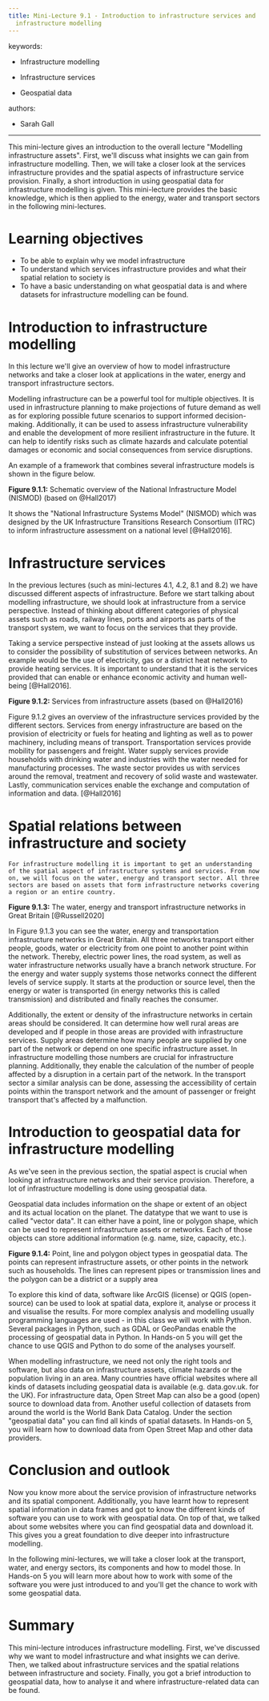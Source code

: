```yaml
---
title: Mini-Lecture 9.1 - Introduction to infrastructure services and
  infrastructure modelling
---
```




keywords:

-   Infrastructure modelling

-   Infrastructure services

-   Geospatial data

authors:

-   Sarah Gall

---

This mini-lecture gives an introduction to the overall lecture
"Modelling infrastructure assets". First, we'll discuss what insights we
can gain from infrastructure modelling. Then, we will take a closer look
at the services infrastructure provides and the spatial aspects of
infrastructure service provision. Finally, a short introduction in using
geospatial data for infrastructure modelling is given. This mini-lecture
provides the basic knowledge, which is then applied to the energy, water
and transport sectors in the following mini-lectures.

# Learning objectives

-   To be able to explain why we model infrastructure
-   To understand which services infrastructure provides and what their
    spatial relation to society is
-   To have a basic understanding on what geospatial data is and where
    datasets for infrastructure modelling can be found.



# Introduction to infrastructure modelling

In this lecture we'll give an overview of how to model infrastructure
networks and take a closer look at applications in the water, energy and
transport infrastructure sectors.

Modelling infrastructure can be a powerful tool for multiple objectives.
It is used in infrastructure planning to make projections of future
demand as well as for exploring possible future scenarios to support
informed decision-making. Additionally, it can be used to assess
infrastructure vulnerability and enable the development of more
resilient infrastructure in the future. It can help to identify risks
such as climate hazards and calculate potential damages or economic and
social consequences from service disruptions.

An example of a framework that combines several infrastructure models is
shown in the figure below.

**Figure 9.1.1:** Schematic overview of the National Infrastructure
Model (NISMOD) (based on @Hall2017)

It shows the "National Infrastructure Systems Model" (NISMOD) which was
designed by the UK Infrastructure Transitions Research Consortium (ITRC)
to inform infrastructure assessment on a national level [@Hall2016].

# Infrastructure services

In the previous lectures (such as mini-lectures 4.1, 4.2, 8.1 and 8.2)
we have discussed different aspects of infrastructure. Before we start
talking about modelling infrastructure, we should look at infrastructure
from a service perspective. Instead of thinking about different
categories of physical assets such as roads, railway lines, ports and
airports as parts of the transport system, we want to focus on the
services that they provide.

Taking a service perspective instead of just looking at the assets
allows us to consider the possibility of substitution of services
between networks. An example would be the use of electricity, gas or a
district heat network to provide heating services. It is important to
understand that it is the services provided that can enable or enhance
economic activity and human well-being [@Hall2016].

**Figure 9.1.2:** Services from infrastructure assets (based on
@Hall2016)

Figure 9.1.2 gives an overview of the infrastructure services provided
by the different sectors. Services from energy infrastructure are based
on the provision of electricity or fuels for heating and lighting as
well as to power machinery, including means of transport. Transportation
services provide mobility for passengers and freight. Water supply
services provide households with drinking water and industries with the
water needed for manufacturing processes. The waste sector provides us
with services around the removal, treatment and recovery of solid waste
and wastewater. Lastly, communication services enable the exchange and
computation of information and data. [@Hall2016]

# Spatial relations between infrastructure and society

    For infrastructure modelling it is important to get an understanding of the spatial aspect of infrastructure systems and services. From now on, we will focus on the water, energy and transport sector. All three sectors are based on assets that form infrastructure networks covering a region or an entire country. 

**Figure 9.1.3:** The water, energy and transport infrastructure
networks in Great Britain [@Russell2020]

In Figure 9.1.3 you can see the water, energy and transportation
infrastructure networks in Great Britain. All three networks transport
either people, goods, water or electricity from one point to another
point within the network. Thereby, electric power lines, the road
system, as well as water infrastructure networks usually have a branch
network structure. For the energy and water supply systems those
networks connect the different levels of service supply. It starts at
the production or source level, then the energy or water is transported
(in energy networks this is called transmission) and distributed and
finally reaches the consumer.

Additionally, the extent or density of the infrastructure networks in
certain areas should be considered. It can determine how well rural
areas are developed and if people in those areas are provided with
infrastructure services. Supply areas determine how many people are
supplied by one part of the network or depend on one specific
infrastructure asset. In infrastructure modelling those numbers are
crucial for infrastructure planning. Additionally, they enable the
calculation of the number of people affected by a disruption in a
certain part of the network. In the transport sector a similar analysis
can be done, assessing the accessibility of certain points within the
transport network and the amount of passenger or freight transport
that's affected by a malfunction.

# Introduction to geospatial data for infrastructure modelling

As we've seen in the previous section, the spatial aspect is crucial
when looking at infrastructure networks and their service provision.
Therefore, a lot of infrastructure modelling is done using geospatial
data.

Geospatial data includes information on the shape or extent of an object
and its actual location on the planet. The datatype that we want to use
is called "vector data". It can either have a point, line or polygon
shape, which can be used to represent infrastructure assets or networks.
Each of those objects can store additional information (e.g. name, size,
capacity, etc.).

**Figure 9.1.4:** Point, line and polygon object types in geospatial
data. The points can represent infrastructure assets, or other points in
the network such as households. The lines can represent pipes or
transmission lines and the polygon can be a district or a supply area

To explore this kind of data, software like ArcGIS (license) or QGIS
(open-source) can be used to look at spatial data, explore it, analyse
or process it and visualise the results. For more complex analysis and
modelling usually programming languages are used - in this class we will
work with Python. Several packages in Python, such as GDAL or GeoPandas
enable the processing of geospatial data in Python. In Hands-on 5 you
will get the chance to use QGIS and Python to do some of the analyses
yourself.

When modelling infrastructure, we need not only the right tools and
software, but also data on infrastructure assets, climate hazards or the
population living in an area. Many countries have official websites
where all kinds of datasets including geospatial data is available (e.g.
data.gov.uk. for the UK). For infrastructure data, Open Street Map can
also be a good (open) source to download data from. Another useful
collection of datasets from around the world is the World Bank Data
Catalog. Under the section "geospatial data" you can find all kinds of
spatial datasets. In Hands-on 5, you will learn how to download data
from Open Street Map and other data providers.

# Conclusion and outlook

Now you know more about the service provision of infrastructure networks
and its spatial component. Additionally, you have learnt how to
represent spatial information in data frames and got to know the
different kinds of software you can use to work with geospatial data. On
top of that, we talked about some websites where you can find geospatial
data and download it. This gives you a great foundation to dive deeper
into infrastructure modelling.

In the following mini-lectures, we will take a closer look at the
transport, water, and energy sectors, its components and how to model
those. In Hands-on 5 you will learn more about how to work with some of
the software you were just introduced to and you'll get the chance to
work with some geospatial data.

# Summary

This mini-lecture introduces infrastructure modelling. First, we've
discussed why we want to model infrastructure and what insights we can
derive. Then, we talked about infrastructure services and the spatial
relations between infrastructure and society. Finally, you got a brief
introduction to geospatial data, how to analyse it and where
infrastructure-related data can be found.
